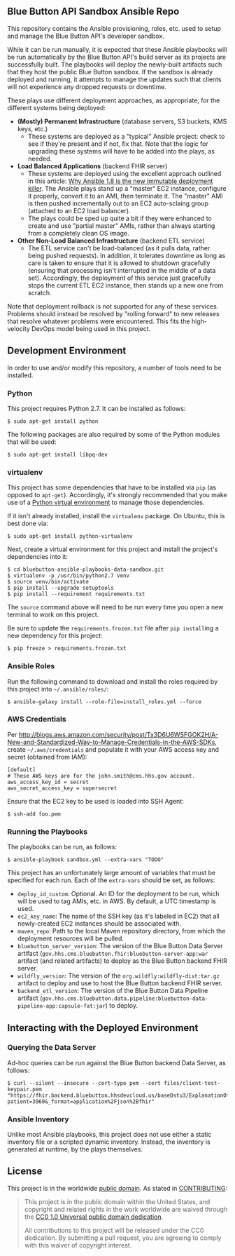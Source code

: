 Blue Button API Sandbox Ansible Repo
------------------------------------

This repository contains the Ansible provisioning, roles, etc. used to setup and manage the Blue Button API's developer sandbox.

While it can be run manually, it is expected that these Ansible playbooks will be run automatically by the Blue Button API's build server as its projects are successfully built. The playbooks will deploy the newly-built artifacts such that they host the public Blue Button sandbox. If the sandbox is already deployed and running, it attempts to manage the updates such that clients will not experience any dropped requests or downtime.

These plays use different deployment approaches, as appropriate, for the different systems being deployed:

* **(Mostly) Permanent Infrastructure** (database servers, S3 buckets, KMS keys, etc.)
    * These systems are deployed as a "typical" Ansible project: check to see if they're present and if not, fix that. Note that the logic for upgrading these systems will have to be added into the plays, as needed.
* **Load Balanced Applications** (backend FHIR server)
    * These systems are deployed using the excellent approach outlined in this article: [Why Ansible 1.8 is the new immutable deployment killer](https://t37.net/why-ansible-1-8-is-the-new-immutable-deployment-killer.html). The Ansible plays stand up a "master" EC2 instance, configure it properly, convert it to an AMI, then terminate it. The "master" AMI is then pushed incrementally out to an EC2 auto-sclaing group (attached to an EC2 load balancer).
    * The plays could be sped up quite a bit if they were enhanced to create and use "partial master" AMIs, rather than always starting from a completely clean OS image.
* **Other Non-Load Balanced Infrastructure** (backend ETL service)
    * The ETL service can't be load-balanced (as it pulls data, rather being pushed requests). In addition, it tolerates downtime as long as care is taken to ensure that it is allowed to shutdown gracefully (ensuring that processing isn't interrupted in the middle of a data set). Accordingly, the deployment of this service just gracefully stops the current ETL EC2 instance, then stands up a new one from scratch.

Note that deployment rollback is not supported for any of these services. Problems should instead be resolved by "rolling forward" to new releases that resolve whatever problems were encountered. This fits the high-velocity DevOps model being used in this project.

## Development Environment

In order to use and/or modify this repository, a number of tools need to be installed.

### Python

This project requires Python 2.7. It can be installed as follows:

    $ sudo apt-get install python

The following packages are also required by some of the Python modules that will be used:

    $ sudo apt-get install libpq-dev

### virtualenv

This project has some dependencies that have to be installed via `pip` (as opposed to `apt-get`). Accordingly, it's strongly recommended that you make use of a [Python virtual environment](http://docs.python-guide.org/en/latest/dev/virtualenvs/) to manage those dependencies.

If it isn't already installed, install the `virtualenv` package. On Ubuntu, this is best done via:

    $ sudo apt-get install python-virtualenv

Next, create a virtual environment for this project and install the project's dependencies into it:

    $ cd bluebutton-ansible-playbooks-data-sandbox.git
    $ virtualenv -p /usr/bin/python2.7 venv
    $ source venv/bin/activate
    $ pip install --upgrade setuptools
    $ pip install --requirement requirements.txt

The `source` command above will need to be run every time you open a new terminal to work on this project.

Be sure to update the `requirements.frozen.txt` file after `pip install`ing a new dependency for this project:

    $ pip freeze > requirements.frozen.txt

### Ansible Roles

Run the following command to download and install the roles required by this project into `~/.ansible/roles/`:

    $ ansible-galaxy install --role-file=install_roles.yml --force

### AWS Credentials

Per <http://blogs.aws.amazon.com/security/post/Tx3D6U6WSFGOK2H/A-New-and-Standardized-Way-to-Manage-Credentials-in-the-AWS-SDKs>, create `~/.aws/credentials` and populate it with your AWS access key and secret (obtained from IAM):

    [default]
    # These AWS keys are for the john.smith@cms.hhs.gov account.
    aws_access_key_id = secret
    aws_secret_access_key = supersecret

Ensure that the EC2 key to be used is loaded into SSH Agent:

    $ ssh-add foo.pem

### Running the Playbooks

The playbooks can be run, as follows:

    $ ansible-playbook sandbox.yml --extra-vars "TODO"

This project has an unfortunately large amount of variables that must be specified for each run. Each of the `extra-vars` should be set, as follows:

* `deploy_id_custom`: Optional. An ID for the deployment to be run, which will be used to tag AMIs, etc. in AWS. By default, a UTC timestamp is used.
* `ec2_key_name`: The name of the SSH key (as it's labeled in EC2) that all newly-created EC2 instances should be associated with.
* `maven_repo`: Path to the local Maven repository directory, from which the deployment resources will be pulled.
* `bluebutton_server_version`: The version of the Blue Button Data Server artifact (`gov.hhs.cms.bluebutton.fhir:bluebutton-server-app:war` artifact (and related artifacts) to deploy as the Blue Button backend FHIR server.
* `wildfly_version`: The version of the `org.wildfly:wildfly-dist:tar.gz` artifact to deploy and use to host the Blue Button backend FHIR server.
* `backend_etl_version`: The version of the Blue Button Data Pipeline artifact (`gov.hhs.cms.bluebutton.data.pipeline:bluebutton-data-pipeline-app:capsule-fat:jar`) to deploy.

## Interacting with the Deployed Environment

### Querying the Data Server

Ad-hoc queries can be run against the Blue Button backend Data Server, as follows:

    $ curl --silent --insecure --cert-type pem --cert files/client-test-keypair.pem "https://fhir.backend.bluebutton.hhsdevcloud.us/baseDstu3/ExplanationOfBenefit?patient=3960&_format=application%2Fjson%2Bfhir"

### Ansible Inventory

Unlike most Ansible playbooks, this project does not use either a static inventory file or a scripted dynamic inventory. Instead, the inventory is generated at runtime, by the plays themselves.

## License

This project is in the worldwide [public domain](LICENSE.md). As stated in [CONTRIBUTING](CONTRIBUTING.md):

> This project is in the public domain within the United States, and copyright and related rights in the work worldwide are waived through the [CC0 1.0 Universal public domain dedication](https://creativecommons.org/publicdomain/zero/1.0/).
>
> All contributions to this project will be released under the CC0 dedication. By submitting a pull request, you are agreeing to comply with this waiver of copyright interest.


